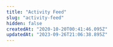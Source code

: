 ```yaml
---
title: "Activity Feed"
slug: "activity-feed"
hidden: false
createdAt: "2020-10-20T00:41:46.095Z"
updatedAt: "2023-09-26T21:06:38.895Z"
---
```

